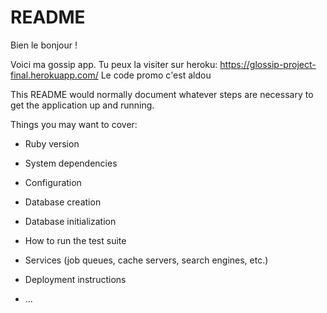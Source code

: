# README

Bien le bonjour !


Voici ma gossip app.
Tu peux la visiter sur heroku: https://glossip-project-final.herokuapp.com/
Le code promo c'est aldou





This README would normally document whatever steps are necessary to get the
application up and running.

Things you may want to cover:

* Ruby version

* System dependencies

* Configuration

* Database creation

* Database initialization

* How to run the test suite

* Services (job queues, cache servers, search engines, etc.)

* Deployment instructions

* ...

